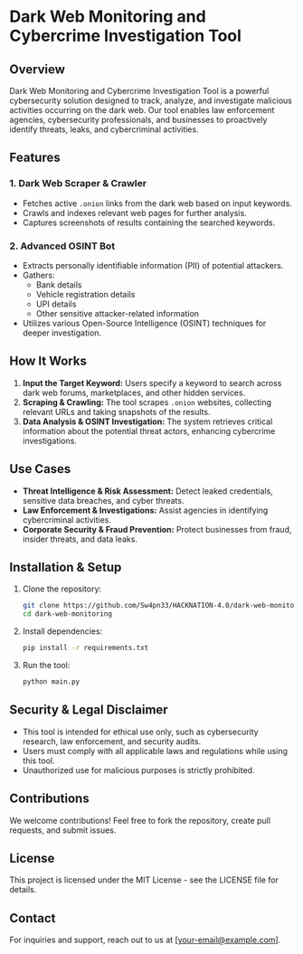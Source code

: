 # Dark Web Monitoring and Cybercrime Investigation Tool

## Overview
Dark Web Monitoring and Cybercrime Investigation Tool is a powerful cybersecurity solution designed to track, analyze, and investigate malicious activities occurring on the dark web. Our tool enables law enforcement agencies, cybersecurity professionals, and businesses to proactively identify threats, leaks, and cybercriminal activities.

## Features
### 1. Dark Web Scraper & Crawler
- Fetches active `.onion` links from the dark web based on input keywords.
- Crawls and indexes relevant web pages for further analysis.
- Captures screenshots of results containing the searched keywords.

### 2. Advanced OSINT Bot
- Extracts personally identifiable information (PII) of potential attackers.
- Gathers:
  - Bank details
  - Vehicle registration details
  - UPI details
  - Other sensitive attacker-related information
- Utilizes various Open-Source Intelligence (OSINT) techniques for deeper investigation.

## How It Works
1. **Input the Target Keyword:** Users specify a keyword to search across dark web forums, marketplaces, and other hidden services.
2. **Scraping & Crawling:** The tool scrapes `.onion` websites, collecting relevant URLs and taking snapshots of the results.
3. **Data Analysis & OSINT Investigation:** The system retrieves critical information about the potential threat actors, enhancing cybercrime investigations.

## Use Cases
- **Threat Intelligence & Risk Assessment:** Detect leaked credentials, sensitive data breaches, and cyber threats.
- **Law Enforcement & Investigations:** Assist agencies in identifying cybercriminal activities.
- **Corporate Security & Fraud Prevention:** Protect businesses from fraud, insider threats, and data leaks.

## Installation & Setup
1. Clone the repository:
   ```sh
   git clone https://github.com/Sw4pn33/HACKNATION-4.0/dark-web-monitoring.git
   cd dark-web-monitoring
   ```
2. Install dependencies:
   ```sh
   pip install -r requirements.txt
   ```
3. Run the tool:
   ```sh
   python main.py 
   ```

## Security & Legal Disclaimer
- This tool is intended for ethical use only, such as cybersecurity research, law enforcement, and security audits.
- Users must comply with all applicable laws and regulations while using this tool.
- Unauthorized use for malicious purposes is strictly prohibited.

## Contributions
We welcome contributions! Feel free to fork the repository, create pull requests, and submit issues.

## License
This project is licensed under the MIT License - see the LICENSE file for details.

## Contact
For inquiries and support, reach out to us at [your-email@example.com].

